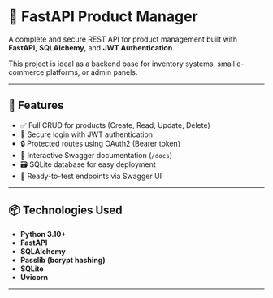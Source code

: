 # 🛒 FastAPI Product Manager

A complete and secure REST API for product management built with **FastAPI**, **SQLAlchemy**, and **JWT Authentication**.

This project is ideal as a backend base for inventory systems, small e-commerce platforms, or admin panels.

---

## 🚀 Features

- ✅ Full CRUD for products (Create, Read, Update, Delete)
- 🔐 Secure login with JWT authentication
- 🔒 Protected routes using OAuth2 (Bearer token)
- 📄 Interactive Swagger documentation (`/docs`)
- 🗃️ SQLite database for easy deployment
- 🧪 Ready-to-test endpoints via Swagger UI

---

## 📦 Technologies Used

- **Python 3.10+**
- **FastAPI**
- **SQLAlchemy**
- **Passlib (bcrypt hashing)**
- **SQLite**
- **Uvicorn**

---
